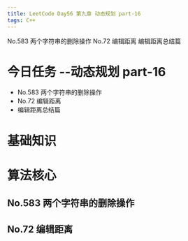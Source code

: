 ```yaml
---
title: LeetCode Day56 第九章 动态规划 part-16
tags: C++
---
```

No.583 两个字符串的删除操作
No.72 编辑距离
编辑距离总结篇
<!--more-->

# 今日任务 --动态规划 part-16
- No.583 两个字符串的删除操作
- No.72 编辑距离
- 编辑距离总结篇

# 基础知识

# 算法核心
## No.583 两个字符串的删除操作
## No.72 编辑距离
